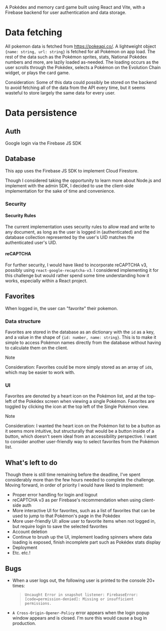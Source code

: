 A Pokédex and memory card game built using React and Vite, with a Firebase backend for user authentication and data storage.

# Data fetching

All pokemon data is fetched from https://pokeapi.co/.
A lightweight object `{name: string, url: string}` is fetched for all Pokémon on app load. The rest of the data such as the Pokémon sprites, stats, National Pokédex numbers and more, are lazily loaded as-needed. The loading occurs as the user scrolls through the Pokédex, selects a Pokémon on the Evolution Chain widget, or plays the card game.

Consideration: Some of this data could possibly be stored on the backend to avoid fetching all of the data from the API every time, but it seems wasteful to store largely the same data for every user.

# Data persistence

## Auth

Google login via the Firebase JS SDK

## Database

This app uses the Firebase JS SDK to implement Cloud Firestore.

Though I considered taking the opportunity to learn more about Node.js and implement with the admin SDK, I decided to use the client-side implementation for the sake of time and convenience.

### Security

#### Security Rules

The current implementation uses security rules to allow read and write to any document, as long as the user is logged in (authenticated) and the database collection represented by the user's UID matches the authenticated user's UID.

#### reCAPTCHA

For further security, I would have liked to incorporate reCAPTCHA v3, possibly using `react-google-recaptcha-v3`. I considered implementing it for this challenge but would rather spend some time understanding how it works, especially within a React project.

## Favorites

When logged in, the user can "favorite" their pokemon.

### Data structure

Favorites are stored in the database as an dictionary with the `id` as a key, and a value in the shape of `{id: number, name: string}`. This is to make it simple to access Pokémon names directly from the database without having to calculate them on the client.

> [!NOTE]
> Consideration: Favorites could be more simply stored as an array of `id`s, which may be easier to work with.

### UI

Favorites are denoted by a heart icon on the Pokémon list, and at the top-left of the Pokédex screen when viewing a single Pokémon. Favorites are toggled by clicking the icon at the top left of the Single Pokémon view.

> [!NOTE]
> Consideration: I wanted the heart icon on the Pokémon list to be a button as it seems more intuitive, but structurally that would be a button inside of a button, which doesn't seem ideal from an accessibility perspective. I want to consider another user-friendly way to select favorites from the Pokémon list.

## What's left to do

Though there is still time remaining before the deadline, I've spent considerably more than the few hours needed to complete the challenge. Moving forward, in order of priority I would have liked to implement:

- Proper error handling for login and logout
- reCAPTCHA v3 as per Firebase's recommendation when using client-side auth
- More interactive UI for favorites, such as a list of favorites that can be used to jump to that Pokémon's page in the Pokédex
- More user-friendly UI: allow user to favorite items when not logged in, but require login to save the selected favorites
- Account deletion
- Continue to brush up the UI, implement loading spinners where data loading is exposed, finish incomplete part such as Pokédex stats display
- Deployment
- Etc. etc.!

## Bugs

- When a user logs out, the following user is printed to the console 20+ times:

  > `Uncaught Error in snapshot listener: FirebaseError: [code=permission-denied]: Missing or insufficient permissions.`

- `A Cross-Origin-Opener-Policy` error appears when the login popup window appears and is closed. I'm sure this would cause a bug in production.
